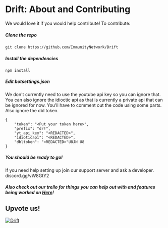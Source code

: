 # Drift: About and Contributing
We would love it if you would help contribute! To contribute:

 ##### Clone the repo
`git clone https://github.com/ImmunityNetwork/Drift`

 ##### Install the dependencies
`npm install`

 ##### Edit botsettings.json
We don't currently need to use the youtube api key so you can ignore that. You can also ignore the idioctic api as that is currently a private api that can be ignored for now. You'll have to comment out the code using some parts. Also ignore the dbl token.
```
{
    "token": "<Put your token here>",
    "prefix": "dr!",
    "yt_api_key": "<REDACTED>",
    "idioticapi": "<REDACTED>",
    "dbltoken": "<REDACTED>"U8JN U8
}
```
##### You should be ready to go!
If you need help setting up join our support server and ask a developer. discord.gg/vW8GtY2

 ##### Also check out our trello for things you can help out with and features being worked on [Here](https://trello.com/b/s1b7yjdh/drift)!
 ## Upvote us!
 
<a href="https://discordbots.org/bot/403335081609134092" >
  <img src="https://discordbots.org/api/widget/403335081609134092.svg" alt="Drift" />
</a>
